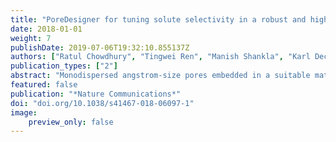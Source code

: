 ```yaml
---
title: "PoreDesigner for tuning solute selectivity in a robust and highly permeable outer membrane pore"
date: 2018-01-01
weight: 7
publishDate: 2019-07-06T19:32:10.855137Z
authors: ["Ratul Chowdhury", "Tingwei Ren", "Manish Shankla", "Karl Decker", "Matthew Grisewood", "Jeevan Prabhakar", "Carol Baker", "John H Golbeck", "Aleksei Aksimentiev", "Manish Kumar", "Costas D Maranas"]
publication_types: ["2"]
abstract: "Monodispersed angstrom-size pores embedded in a suitable matrix are promising for highly selective membrane-based separations. They can provide substantial energy savings in water treatment and small molecule bioseparations. Such pores present as membrane proteins (chiefly aquaporin-based) are commonplace in biological membranes but difficult to implement in synthetic industrial membranes and have modest selectivity without tunable selectivity. Here we present PoreDesigner, a design workflow to redesign the robust beta-barrel Outer Membrane Protein F as a scaffold to access three specific pore designs that exclude solutes larger than sucrose (>360 Da), glucose (>180 Da), and salt (>58 Da) respectively. PoreDesigner also enables us to design any specified pore size (spanning 3–10 Å), engineer its pore profile, and chemistry. These redesigned pores may be ideal for conducting sub-nm aqueous separations with permeabilities exceeding those of classical biological water channels, aquaporins, by more than an order of magnitude at over 10 billion water molecules per channel per second."
featured: false
publication: "*Nature Communications*"
doi: "doi.org/10.1038/s41467-018-06097-1"
image:
    preview_only: false
---
```



